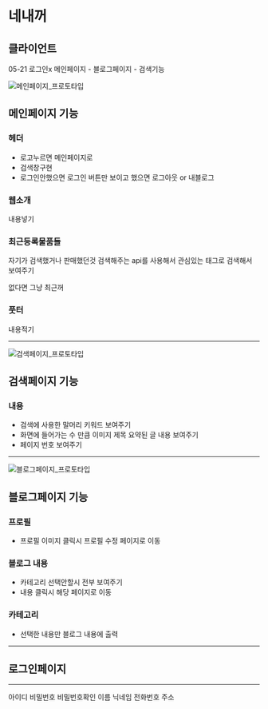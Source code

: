 # 네내꺼

## 클라이언트
05-21
로그인x 메인페이지 - 블로그페이지 - 검색기능




![메인페이지_프로토타입](https://user-images.githubusercontent.com/55743241/119072159-04623280-ba26-11eb-9f6f-0d5c2904a41d.png)

## 메인페이지 기능
### 헤더
- 로고누르면 메인페이지로
- 검색창구현
- 로그인안했으면 로그인 버튼만 보이고 했으면 로그아웃 or 내블로그

###  웹소개
내용넣기

###  최근등록물품들
자기가 검색했거나 판매했던것 
검색해주는 api를 사용해서
관심있는 태그로 검색해서 보여주기

없다면 그냥 최근꺼

### 풋터
내용적기 


-------------------------------------------------------------------------------------------------------------------------------

![검색페이지_프로토타입](https://user-images.githubusercontent.com/55743241/119072824-227c6280-ba27-11eb-8787-a95eef64c3ba.png)

## 검색페이지 기능
###  내용
- 검색에 사용한 말머리 키워드 보여주기
- 화면에 들어가는 수 만큼 이미지 제목 요약된 글 내용 보여주기
- 페이지 번호 보여주기

-------------------------------------------------------------------------------------------------------------------------------

![블로그페이지_프로토타입](https://user-images.githubusercontent.com/55743241/119073033-8010af00-ba27-11eb-8dfd-8611e3ee2c68.png)

## 블로그페이지 기능
### 프로필
- 프로필 이미지 클릭시 프로필 수정 페이지로 이동

### 블로그 내용
- 카테고리 선택안할시 전부 보여주기
- 내용 클릭시 해당 페이지로 이동

### 카테고리
- 선택한 내용만 블로그 내용에 출력

-------------------------------------------------------------------------------------------------------------------------------


## 로그인페이지


-------------------------------------------------------------------------------------------------------------------------------


아이디
비밀번호
비밀번호확인
이름
닉네임
전화번호
주소
